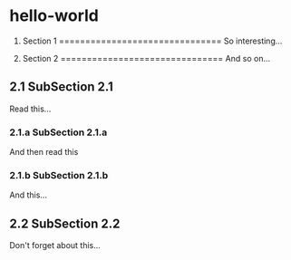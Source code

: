 # hello-world

1. Section 1
===============================
So interesting...

2. Section 2
===============================
And so on...

## 2.1 SubSection 2.1
Read this...

### 2.1.a SubSection 2.1.a
And then read this

### 2.1.b SubSection 2.1.b
And this...

## 2.2 SubSection 2.2
Don't forget about this...
